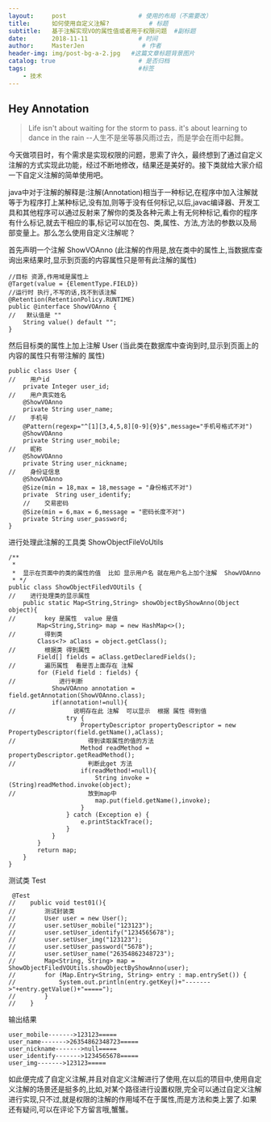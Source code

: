 ```yaml
---
layout:     post                    # 使用的布局（不需要改）
title:      如何使用自定义注解?           # 标题 
subtitle:   基于注解实现VO的属性值或者用于权限问题  #副标题
date:       2018-11-11              # 时间
author:     MasterJen                # 作者
header-img: img/post-bg-a-2.jpg   #这篇文章标题背景图片
catalog: true                       # 是否归档
tags:                               #标签
    - 技术
---
```

## Hey Annotation 

> Life isn't about waiting for the storm to pass. it's about learning to dance in the rain  --人生不是坐等暴风雨过去，而是学会在雨中起舞。

今天做项目时，有个需求是实现权限的问题，思索了许久，最终想到了通过自定义注解的方式实现此功能，经过不断地修改，结果还是美好的。接下类就给大家介绍一下自定义注解的简单使用吧。

java中对于注解的解释是:注解(Annotation)相当于一种标记,在程序中加入注解就等于为程序打上某种标记,没有加,则等于没有任何标记,以后,javac编译器、开发工具和其他程序可以通过反射来了解你的类及各种元素上有无何种标记,看你的程序有什么标记,就去干相应的事,标记可以加在包、类,属性、方法,方法的参数以及局部变量上。那么怎么使用自定义注解呢？

首先声明一个注解 ShowVOAnno (此注解的作用是,放在类中的属性上,当数据库查询出来结果时,显示到页面的内容属性只是带有此注解的属性)
    
    //目标 资源,作用域是属性上 
    @Target(value = {ElementType.FIELD})
    //运行时 执行,不写的话,找不到该注解
    @Retention(RetentionPolicy.RUNTIME)
    public @interface ShowVOAnno {
    //   默认值是 ""
        String value() default "";
    }
    
然后目标类的属性上加上注解 User (当此类在数据库中查询到时,显示到页面上的内容的属性只有带注解的 属性)

    public class User {
    //    用户id
        private Integer user_id;
    //    用户真实姓名
        @ShowVOAnno
        private String user_name;
    //    手机号
        @Pattern(regexp="^[1][3,4,5,8][0-9]{9}$",message="手机号格式不对")
        @ShowVOAnno
        private String user_mobile;
    //    昵称
        @ShowVOAnno
        private String user_nickname;
    //    身份证信息
        @ShowVOAnno
        @Size(min = 18,max = 18,message = "身份格式不对")
        private  String user_identify;
        //    交易密码
        @Size(min = 6,max = 6,message = "密码长度不对")
        private String user_password;
    }
 
进行处理此注解的工具类  ShowObjectFileVoUtils

    /**
     *
     *  显示在页面中的类的属性的值  比如 显示用户名 就在用户名上加个注解  ShowVOAnno
     * */
    public class ShowObjectFiledVOUtils {
    //    进行处理类的显示属性
        public static Map<String,String> showObjectByShowAnno(Object object){
    //        key 是属性  value 是值
            Map<String,String> map = new HashMap<>();
    //        得到类
            Class<?> aClass = object.getClass();
    //        根据类 得到属性
            Field[] fields = aClass.getDeclaredFields();
    //        遍历属性  看是否上面存在 注解
            for (Field field : fields) {
    //            进行判断
                ShowVOAnno annotation = field.getAnnotation(ShowVOAnno.class);
                if(annotation!=null){
    //                说明存在此 注解  可以显示  根据 属性 得到值
                    try {
                        PropertyDescriptor propertyDescriptor = new PropertyDescriptor(field.getName(),aClass);
    //                    得到读取属性的值的方法
                        Method readMethod = propertyDescriptor.getReadMethod();
    //                    判断此get 方法
                        if(readMethod!=null){
                            String invoke = (String)readMethod.invoke(object);
    //                    放到map中
                            map.put(field.getName(),invoke);
                        }
                    } catch (Exception e) {
                        e.printStackTrace();
                    }
                }
            }
            return map;
        }
    }

测试类 Test

     @Test
    //    public void test01(){
    //        测试封装类
    //        User user = new User();
    //        user.setUser_mobile("123123");
    //        user.setUser_identify("1234565678");
    //        user.setUser_img("123123");
    //        user.setUser_password("5678");
    //        user.setUser_name("26354862348723");
    //        Map<String, String> map = ShowObjectFiledVOUtils.showObjectByShowAnno(user);
    //        for (Map.Entry<String, String> entry : map.entrySet()) {
    //            System.out.println(entry.getKey()+"------->"+entry.getValue()+"=====");
    //        }
    //    }
    
输出结果

    user_mobile------->123123=====
    user_name------->26354862348723=====
    user_nickname------->null=====
    user_identify------->1234565678=====
    user_img------->123123=====
    
如此便完成了自定义注解,并且对自定义注解进行了使用,在以后的项目中,使用自定义注解的场景还是挺多的,比如,对某个路径进行设置权限,完全可以通过自定义注解进行实现,只不过,就是权限的注解的作用域不在于属性,而是方法和类上罢了.如果还有疑问,可以在评论下方留言哦,蟹蟹。

    



